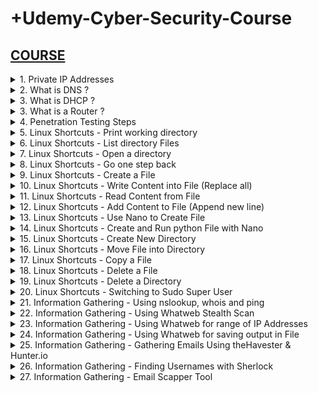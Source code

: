 # +Udemy-Cyber-Security-Course

## [COURSE](https://www.udemy.com/course/complete-ethical-hacking-bootcamp-zero-to-mastery/learn/lecture/21375116#overview)

<details>
<summary>1. Private IP Addresses </summary>

## Private IP Addresses

- Range from 10.0.0.0 to 10.255.255.255 — a 10.0.0.0 network with a 255.0.0.0 or an /8 (8-bit) mask 
- Range from 172.16.0.0 to 172.31.255.255 — a 172.16.0.0 network with a 255.240.0.0 (or a 12-bit) mask
- A 192.168.0.0 to 192.168.255.255 range, which is a 192.168.0.0 network masked by 255.255.0.0 or /16 
- A special range 100.64.0.0 to 100.127.255.255 with a 255.192.0.0 or /10 network mask

# #END</details>

<details>
<summary>2. What is DNS ? </summary>

## What is DNS ?

Domain Name Server (DNS) is a standard protocol that helps Internet users discover websites using human readable addresses. Like a phonebook which lets you look up the name of a person and discover their number, DNS lets you type the address of a website and automatically discover the Internet Protocol (IP) address for that website. 

# #END</details>

<details>
<summary>3. What is DHCP ? </summary>

## What is DHCP ?

Dynamic Host Configuration Protocol (DHCP) is a network management protocol used to automate the process of configuring devices on IP networks, thus allowing them to use network services such as DNS, NTP, and any communication protocol based on UDP or TCP. A DHCP server dynamically assigns an IP address and other network configuration parameters to each device on a network so they can communicate with other IP networks. 

# #END</details>

<details>
<summary>3. What is a Router ?  </summary>

## What is a Router ? 

- A router is a device that communicates between the internet and the devices in your home that connect to the internet. As its name implies, it “routes” traffic between the devices and the internet.
- A router is a physical or virtual appliance that passes information between two or more packet-switched computer networks. A router inspects a given data packet's destination Internet Protocol address (IP address), calculates the best way for it to reach its destination and then forwards it accordingly.
- A router is a common type of gateway. It is positioned where two or more networks meet at each point of presence on the internet. Hundreds of routers might forward a single packet as it moves from one network to the next on the way to its final destination.

# #END</details>

<details>
<summary>4. Penetration Testing Steps  </summary>

## Penetration Testing Steps

1. Information Gathering
2. Scanning
3. Gaining Access (Exploitation)
4. Maintaining Access
5. Covering Tracks

# #END</details>

<details>
<summary>5. Linux Shortcuts - Print working directory </summary>

## Linux Shortcuts - Print working directory

```x
pwd
```

/home/whitehacker

# #END</details>

<details>
<summary>6. Linux Shortcuts - List directory Files </summary>

## Linux Shortcuts - List directory Files

```x
ls
```

Desktop Documents Music Pictures Public Templates Videos 

# #END</details>

<details>
<summary>7. Linux Shortcuts - Open a directory </summary>

## Linux Shortcuts - Open a directory

```x
cd Documents
pwd
```

/home/whitehacker/Documents

# #END</details>

<details>
<summary>8. Linux Shortcuts - Go one step back </summary>

## Linux Shortcuts - Go one step back

```x
cd ..
pwd
```

/home/whitehacker

# #END</details>

<details>
<summary>9. Linux Shortcuts - Create a File </summary>

## Linux Shortcuts - Create a File

```x
cd Desktop
touch file1.txt
ls
```

file1.txt

# #END</details>

<details>
<summary>10. Linux Shortcuts - Write Content into File (Replace all)</summary>

## Linux Shortcuts - Write Content into File (Replace all)

```x
echo Today is a really good day! > file1.txt
ls
```

file1.txt

# #END</details>

<details>
<summary>11. Linux Shortcuts - Read Content from File </summary>

## Linux Shortcuts - Read Content from File

```x
cat file1.txt
```

Today is a really good day!

# #END</details>

<details>
<summary>12. Linux Shortcuts - Add Content to File (Append new line) </summary>

## Linux Shortcuts - Add Content to File (Append new line)

```x
echo Hello World! >> file1.txt
cat file1.txt
```

```txt
Today is a really good day!
Hello World!
```

# #END</details>

<details>
<summary>13. Linux Shortcuts - Use Nano to Create File </summary>

## Linux Shortcuts - Use Nano to Create File

```x
nano file2.txt
```

<img width="1131" alt="image" src="https://github.com/user-attachments/assets/cd394c3a-6996-4579-a926-3b0ce9e533f0">

## To Save and Exit Nano

```x
Ctrl + O
Enter
Ctrl + X
```

## To View created File

```x
cat file2.txt
```

```x
This is the second File
I love the Summers more
```

<img width="1131" alt="image" src="https://github.com/user-attachments/assets/c476cd36-9054-4d07-af5b-e49dd5fc0cdb">

# #END</details>

<details>
<summary>14. Linux Shortcuts - Create and Run python File with Nano </summary>

## Linux Shortcuts - Create and Run python File with Nano

```x
nano greeting.py
```

<img width="1131" alt="image" src="https://github.com/user-attachments/assets/c649366d-5099-452c-aba4-0ae538b72d32">

## Run Python file

```x
python3 greeting.py
```

<img width="1131" alt="image" src="https://github.com/user-attachments/assets/7a04f921-3796-47cc-a86f-52629e3fd627">

# #END</details>

<details>
<summary>15. Linux Shortcuts - Create New Directory </summary>

## Linux Shortcuts - Create New Directory

```x
mkdir myfolder
ls
```

file1.txt  file2.txt  greeting.py  myfolder

<img width="1131" alt="image" src="https://github.com/user-attachments/assets/e4b0c859-083a-49ca-91b8-5b883c035f69">

# #END</details>

<details>
<summary>16. Linux Shortcuts - Move File into Directory </summary>

## Linux Shortcuts - Move File into Directory

```x
mv greeting.py myfolder
ls
```

file1.txt  file2.txt  myfolder

<img width="1131" alt="image" src="https://github.com/user-attachments/assets/6021d2e2-efc2-4fc5-8798-6e5ec87eb532">

# #END</details>

<details>
<summary>17. Linux Shortcuts - Copy a File </summary>

## Linux Shortcuts - Copy a File

```x
cp file2.txt file3.txt
```

<img width="995" alt="image" src="https://github.com/user-attachments/assets/e3dde66b-dfe9-451f-b1f4-b96d62eaf21a">

# #END</details>

<details>
<summary>18. Linux Shortcuts - Delete a File </summary>

## Linux Shortcuts - Delete a File

```x
rm file3.txt
```

<img width="995" alt="image" src="https://github.com/user-attachments/assets/6bb9f671-0c89-4bbb-a536-105bb32b6e88">

# #END</details>

<details>
<summary>19. Linux Shortcuts - Delete a Directory </summary>

## Linux Shortcuts - Delete a Directory

```x
cd myfolder
mkdir myfolder2
ls
rm -r myfolder2
```

<img width="995" alt="image" src="https://github.com/user-attachments/assets/63ab122d-5303-4eef-b277-1da99eadb419">

# #END</details>

<details>
<summary>20. Linux Shortcuts - Switching to Sudo Super User </summary>

## Linux Shortcuts - Switching to Sudo Super User

```x
sudo su

exit
```

<img width="995" alt="image" src="https://github.com/user-attachments/assets/9a7cb8fd-7bb2-4eef-aba7-341b299ff096">

# #END</details>

<details>
<summary>21. Information Gathering - Using nslookup, whois and ping </summary>

## Information Gathering - Using nslookup, whois and ping

```x
ping facebook.com
ping etf.bg.ac.rs
```

```x
nslookup facebook.com
nslookup etf.bg.ac.rs
```

```x
whois facebook.com
whois etf.bg.ac.rs
```

<img width="1067" alt="image" src="https://github.com/user-attachments/assets/0a73613e-ba75-42b4-aa1c-517b3696d4fa">
<img width="1067" alt="image" src="https://github.com/user-attachments/assets/da773dab-e3c2-4c9c-b152-ad6f58cf0dc9">
<img width="1076" alt="image" src="https://github.com/user-attachments/assets/8f3ce071-078c-40b5-bbb8-3c9f6ddf65c8">
<img width="1067" alt="image" src="https://github.com/user-attachments/assets/8396128a-8f56-4b32-b24e-250b4a614299">
<img width="1067" alt="image" src="https://github.com/user-attachments/assets/a6342c87-6006-4c9e-a793-07f3c61d8172">
<img width="1067" alt="image" src="https://github.com/user-attachments/assets/879358a6-9779-460e-9a55-2736bb597895">

# #END</details>

<details>
<summary>22. Information Gathering - Using Whatweb Stealth Scan </summary>

## Information Gathering - Using Whatweb Stealth Scan

```x
whatweb
whatweb --help
whatweb arh.bg.ac.rs
whatweb arh.bg.ac.rs -v
```

<img width="1067" alt="image" src="https://github.com/user-attachments/assets/5404d603-0d3e-437e-83e3-4363d56fd8df">
<img width="1067" alt="image" src="https://github.com/user-attachments/assets/5b642d1b-4abe-4eb7-8589-c38d0f0b8ddf">
<img width="1067" alt="image" src="https://github.com/user-attachments/assets/d0a69b77-5bed-4a3b-96d6-3d2cb1f5e88d">
<img width="1067" alt="image" src="https://github.com/user-attachments/assets/3a3a0ac7-3364-4b53-b790-57968aef2944">
<img width="1067" alt="image" src="https://github.com/user-attachments/assets/e89dab81-841e-4aeb-9b52-213e12c28bbd">
<img width="1067" alt="image" src="https://github.com/user-attachments/assets/8d84b5d3-b956-4a87-a6da-84ff712fe1a1">
<img width="1067" alt="image" src="https://github.com/user-attachments/assets/906e4da2-cdbe-4ccf-be41-892b9d2e35e4">

# #END</details>

<details>
<summary>23. Information Gathering - Using Whatweb for range of IP Addresses </summary>

## Information Gathering - Using Whatweb for range of IP Addresses

```x
ifconfig
--> 10.0.2.4

whatweb 10.0.2.1-10.0.2.255 --aggression 3 -v --no-errors
```

```x
nslookup facebook.com
whois facebook.com
--> 157.240.3.35

whatweb 157.240.3.30-157.240.3.40 --aggression 1 -v --no-errors
```

<img width="1067" alt="image" src="https://github.com/user-attachments/assets/1655b188-6c1b-48ad-b28d-cdcb5f31601d">
<img width="1067" alt="image" src="https://github.com/user-attachments/assets/9c85f88f-9df2-4dd6-81a1-895eb959f436">
<img width="1067" alt="image" src="https://github.com/user-attachments/assets/06736936-6103-4aec-9308-ad3710e6fad3">

# #END</details>

<details>
<summary>24. Information Gathering - Using Whatweb for saving output in File </summary>

## Information Gathering - Using Whatweb for saving output in File

```x
whatweb --help

whatweb 157.240.3.30-157.240.3.40 --aggression 1 -v --no-errors --log-verbose=output
whatweb 10.0.0.1-10.0.0.255 --aggression 3 -v --no-errors --log-verbose=outputhome
```

<img width="1067" alt="image" src="https://github.com/user-attachments/assets/888c6f13-fdcb-4066-9218-f010d53c63f8">
<img width="1067" alt="image" src="https://github.com/user-attachments/assets/28f6854e-ab79-40bb-8358-21bd8ff4a29b">
<img width="1067" alt="image" src="https://github.com/user-attachments/assets/bc713b0b-9ff0-4d44-b7fd-796df3e71ee8">
<img width="1067" alt="image" src="https://github.com/user-attachments/assets/5b1731c1-6b07-4b9c-ab0b-8a88b73ef470">

# #END</details>

<details>
<summary>25. Information Gathering - Gathering Emails Using theHavester & Hunter.io </summary>

## Information Gathering - Gathering Emails Using theHavester & Hunter.io

```x
theHarvester --help
theHarvester-d ucalgary.ca -b all
theHarvester-d ucalgary.ca -b google
theHarvester-d ucalgary.ca -b all -l 500
```

```x
www.hunter.io
```

<img width="1094" alt="image" src="https://github.com/user-attachments/assets/9494eb92-5c56-4a06-9658-88da379fea01">
<img width="1094" alt="image" src="https://github.com/user-attachments/assets/1b321a60-a357-45c0-b93d-e18bf9ec7fd3">
<img width="1067" alt="image" src="https://github.com/user-attachments/assets/5cbd927a-a0c5-4e13-8d73-049cc9c739c9">

# #END</details>

<details>
<summary>26. Information Gathering - Finding Usernames with Sherlock </summary>

## Information Gathering - Finding Usernames with Sherlock

```x
git clone https://github.com/Tuhinshubhra/RED_HAWK
git clone https://github.com/sherlock-project/sherlock
cd sherlock
pipx install sherlock_project
sherlock --version
sherlock --help
sherlock PoojaMedia
```

<img width="1067" alt="image" src="https://github.com/user-attachments/assets/016b21c4-4b15-4871-ae32-75bac54a74dc">
<img width="1067" alt="image" src="https://github.com/user-attachments/assets/fe56ba23-b053-4638-ab7c-ca13d7f8374b">
<img width="1067" alt="image" src="https://github.com/user-attachments/assets/01a40877-3506-4539-84e1-75c8404db967">
<img width="1067" alt="image" src="https://github.com/user-attachments/assets/136b757f-e313-4c86-ab88-4d83c4909cdd">
<img width="1067" alt="image" src="https://github.com/user-attachments/assets/7385149e-d4e7-4143-8447-54029010b79b">
<img width="1094" alt="image" src="https://github.com/user-attachments/assets/3c6d5bdc-ed17-4ce1-90cc-de18af6eecd5">
<img width="1094" alt="image" src="https://github.com/user-attachments/assets/af9927cd-b4f1-4773-9282-683ae053d2e2">

# #END</details>

<details>
<summary>27. Information Gathering - Email Scapper Tool </summary>

## Information Gathering - Email Scapper Tool

```x

```

```x

```

```x

```

```x

```

```x

```

```x

```

```x

```

```x

```

```x

```

```x

```

```x

```

```x

```

```x

```

# #END</details>
